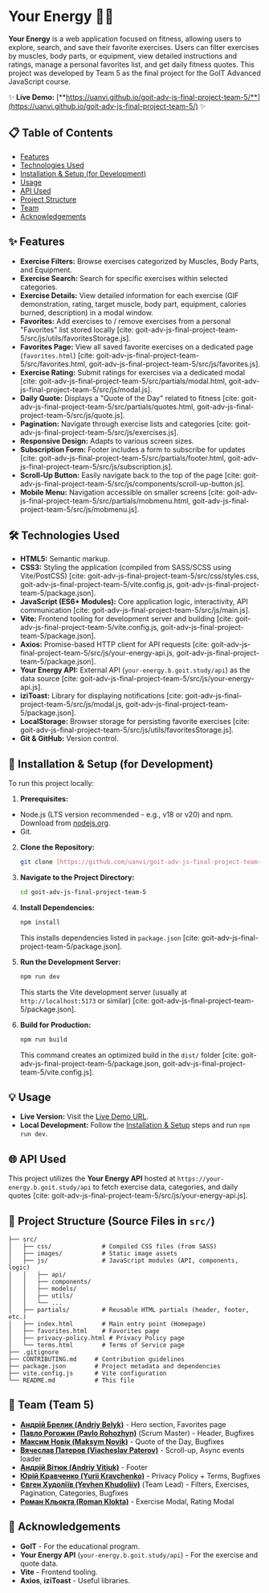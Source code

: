 # Your Energy 🏋️‍♀️

**Your Energy** is a web application focused on fitness, allowing users to explore, search, and save their favorite exercises. Users can filter exercises by muscles, body parts, or equipment, view detailed instructions and ratings, manage a personal favorites list, and get daily fitness quotes. This project was developed by Team 5 as the final project for the GoIT Advanced JavaScript course.

✨ **Live Demo:** [**https://uanvi.github.io/goit-adv-js-final-project-team-5/**](https://uanvi.github.io/goit-adv-js-final-project-team-5/) ✨

## 📋 Table of Contents

* [Features](#-features)
* [Technologies Used](#-technologies-used)
* [Installation & Setup (for Development)](#-installation--setup-for-development)
* [Usage](#-usage)
* [API Used](#-api-used)
* [Project Structure](#-project-structure)
* [Team](#-team)
* [Acknowledgements](#-acknowledgements)

## ✨ Features

* **Exercise Filters:** Browse exercises categorized by Muscles, Body Parts, and Equipment.
* **Exercise Search:** Search for specific exercises within selected categories.
* **Exercise Details:** View detailed information for each exercise (GIF demonstration, rating, target muscle, body part, equipment, calories burned, description) in a modal window.
* **Favorites:** Add exercises to / remove exercises from a personal "Favorites" list stored locally [cite: goit-adv-js-final-project-team-5/src/js/utils/favoritesStorage.js].
* **Favorites Page:** View all saved favorite exercises on a dedicated page (`favorites.html`) [cite: goit-adv-js-final-project-team-5/src/favorites.html, goit-adv-js-final-project-team-5/src/js/favorites.js].
* **Exercise Rating:** Submit ratings for exercises via a dedicated modal [cite: goit-adv-js-final-project-team-5/src/partials/modal.html, goit-adv-js-final-project-team-5/src/js/modal.js].
* **Daily Quote:** Displays a "Quote of the Day" related to fitness [cite: goit-adv-js-final-project-team-5/src/partials/quotes.html, goit-adv-js-final-project-team-5/src/js/quote.js].
* **Pagination:** Navigate through exercise lists and categories [cite: goit-adv-js-final-project-team-5/src/js/exercises.js].
* **Responsive Design:** Adapts to various screen sizes.
* **Subscription Form:** Footer includes a form to subscribe for updates [cite: goit-adv-js-final-project-team-5/src/partials/footer.html, goit-adv-js-final-project-team-5/src/js/subscription.js].
* **Scroll-Up Button:** Easily navigate back to the top of the page [cite: goit-adv-js-final-project-team-5/src/js/components/scroll-up-button.js].
* **Mobile Menu:** Navigation accessible on smaller screens [cite: goit-adv-js-final-project-team-5/src/partials/mobmenu.html, goit-adv-js-final-project-team-5/src/js/mobmenu.js].

## 🛠️ Technologies Used

* **HTML5:** Semantic markup.
* **CSS3:** Styling the application (compiled from SASS/SCSS using Vite/PostCSS) [cite: goit-adv-js-final-project-team-5/src/css/styles.css, goit-adv-js-final-project-team-5/vite.config.js, goit-adv-js-final-project-team-5/package.json].
* **JavaScript (ES6+ Modules):** Core application logic, interactivity, API communication [cite: goit-adv-js-final-project-team-5/src/js/main.js].
* **Vite:** Frontend tooling for development server and building [cite: goit-adv-js-final-project-team-5/vite.config.js, goit-adv-js-final-project-team-5/package.json].
* **Axios:** Promise-based HTTP client for API requests [cite: goit-adv-js-final-project-team-5/src/js/your-energy-api.js, goit-adv-js-final-project-team-5/package.json].
* **Your Energy API:** External API (`your-energy.b.goit.study/api`) as the data source [cite: goit-adv-js-final-project-team-5/src/js/your-energy-api.js].
* **iziToast:** Library for displaying notifications [cite: goit-adv-js-final-project-team-5/src/js/modal.js, goit-adv-js-final-project-team-5/package.json].
* **LocalStorage:** Browser storage for persisting favorite exercises [cite: goit-adv-js-final-project-team-5/src/js/utils/favoritesStorage.js].
* **Git & GitHub:** Version control.

## 🚀 Installation & Setup (for Development)

To run this project locally:

1.  **Prerequisites:**
  * Node.js (LTS version recommended - e.g., v18 or v20) and npm. Download from [nodejs.org](https://nodejs.org/).
  * Git.

2.  **Clone the Repository:**
    ```bash
    git clone [https://github.com/uanvi/goit-adv-js-final-project-team-5.git](https://github.com/uanvi/goit-adv-js-final-project-team-5.git)
    ```

3.  **Navigate to the Project Directory:**
    ```bash
    cd goit-adv-js-final-project-team-5
    ```

4.  **Install Dependencies:**
    ```bash
    npm install
    ```
    This installs dependencies listed in `package.json` [cite: goit-adv-js-final-project-team-5/package.json].

5.  **Run the Development Server:**
    ```bash
    npm run dev
    ```
    This starts the Vite development server (usually at `http://localhost:5173` or similar) [cite: goit-adv-js-final-project-team-5/package.json].

6.  **Build for Production:**
    ```bash
    npm run build
    ```
    This command creates an optimized build in the `dist/` folder [cite: goit-adv-js-final-project-team-5/package.json, goit-adv-js-final-project-team-5/vite.config.js].

## 💡 Usage

* **Live Version:** Visit the [Live Demo URL](https://uanvi.github.io/goit-adv-js-final-project-team-5/).
* **Local Development:** Follow the [Installation & Setup](#-installation--setup-for-development) steps and run `npm run dev`.

## 🌐 API Used

This project utilizes the **Your Energy API** hosted at `https://your-energy.b.goit.study/api` to fetch exercise data, categories, and daily quotes [cite: goit-adv-js-final-project-team-5/src/js/your-energy-api.js].

## 📁 Project Structure (Source Files in `src/`)
```plaintext
├── src/
│   ├── css/              # Compiled CSS files (from SASS)
│   ├── images/           # Static image assets
│   ├── js/               # JavaScript modules (API, components, logic)
│   │   ├── api/
│   │   ├── components/
│   │   ├── models/
│   │   ├── utils/
│   │   └── ...
│   ├── partials/         # Reusable HTML partials (header, footer, etc.)
│   ├── index.html        # Main entry point (Homepage)
│   ├── favorites.html    # Favorites page
│   ├── privacy-policy.html # Privacy Policy page
│   └── terms.html        # Terms of Service page
├── .gitignore
├── CONTRIBUTING.md     # Contribution guidelines
├── package.json        # Project metadata and dependencies
├── vite.config.js      # Vite configuration
└── README.md           # This file
```

## 👥 Team (Team 5)

* **[Андрій Брелик (Andriy Belyk)](https://github.com/Westflag)** - Hero section, Favorites page
* **[Павло Рогожин (Pavlo Rohozhyn)](https://github.com/PavloRohozhyn)** (Scrum Master) - Header, Bugfixes
* **[Максим Новік (Maksym Novik)](https://github.com/novikor)** - Quote of the Day, Bugfixes
* **[Вячеслав Патеров (Viacheslav Paterov)](https://github.com/TortP)** - Scroll-up, Async events loader
* **[Андрій Вітюк (Andriy Vitiuk)](https://github.com/uanvi)** - Footer
* **[Юрій Кравченко (Yurii Kravchenko)](https://github.com/krav-yurii)** - Privacy Policy + Terms, Bugfixes
* **[Євген Худоліїв (Yevhen Khudoliiv)](https://github.com/shikigami12)** (Team Lead) - Filters, Exercises, Pagination, Categories, Bugfixes
* **[Роман Кльокта (Roman Klokta)](https://github.com/RomanKlokta)** - Exercise Modal, Rating Modal

## 🙏 Acknowledgements

* **GoIT** - For the educational program.
* **Your Energy API** (`your-energy.b.goit.study/api`) - For the exercise and quote data.
* **Vite** - Frontend tooling.
* **Axios**, **iziToast** - Useful libraries.